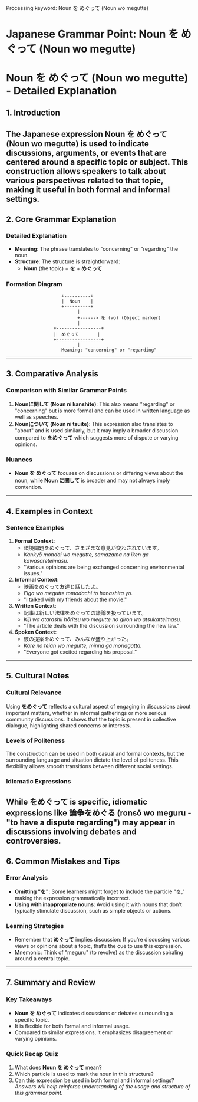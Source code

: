 Processing keyword: Noun を めぐって (Noun wo megutte)
# Japanese Grammar Point: Noun を めぐって (Noun wo megutte)
# Noun を めぐって (Noun wo megutte) - Detailed Explanation
## 1. Introduction
The Japanese expression **Noun を めぐって** (Noun wo megutte) is used to indicate discussions, arguments, or events that are centered around a specific topic or subject. This construction allows speakers to talk about various perspectives related to that topic, making it useful in both formal and informal settings.
---
## 2. Core Grammar Explanation
### Detailed Explanation
- **Meaning**: The phrase translates to "concerning" or "regarding" the noun.
- **Structure**: The structure is straightforward:
  - **Noun** (the topic) + **を** + **めぐって**
  
### Formation Diagram
```plaintext
                     +----------+
                     |  Noun    |
                     +----------+
                           |
                           +------> を (wo) (Object marker)
                           |
                  +-----------------+
                  |  めぐって       |
                  +-----------------+
                           |
                     Meaning: "concerning" or "regarding"
```
---
## 3. Comparative Analysis
### Comparison with Similar Grammar Points
1. **Nounに関して (Noun ni kanshite)**: This also means "regarding" or "concerning" but is more formal and can be used in written language as well as speeches.
2. **Nounについて (Noun ni tsuite)**: This expression also translates to "about" and is used similarly, but it may imply a broader discussion compared to **をめぐって** which suggests more of dispute or varying opinions.
### Nuances
- **Noun を めぐって** focuses on discussions or differing views about the noun, while **Noun に関して** is broader and may not always imply contention.
---
## 4. Examples in Context
### Sentence Examples
1. **Formal Context**:
   - 環境問題をめぐって、さまざまな意見が交わされています。
   - *Kankyō mondai wo megutte, samazama na iken ga kawasareteimasu.*
   - "Various opinions are being exchanged concerning environmental issues."
2. **Informal Context**:
   - 映画をめぐって友達と話したよ。
   - *Eiga wo megutte tomodachi to hanashita yo.*
   - "I talked with my friends about the movie."
3. **Written Context**:
   - 記事は新しい法律をめぐっての議論を扱っています。
   - *Kiji wa atarashii hōritsu wo megutte no giron wo atsukatteimasu.*
   - "The article deals with the discussion surrounding the new law."
4. **Spoken Context**:
   - 彼の提案をめぐって、みんなが盛り上がった。
   - *Kare no teian wo megutte, minna ga moriagatta.*
   - "Everyone got excited regarding his proposal."
---
## 5. Cultural Notes
### Cultural Relevance
Using **をめぐって** reflects a cultural aspect of engaging in discussions about important matters, whether in informal gatherings or more serious community discussions. It shows that the topic is present in collective dialogue, highlighting shared concerns or interests.
### Levels of Politeness
The construction can be used in both casual and formal contexts, but the surrounding language and situation dictate the level of politeness. This flexibility allows smooth transitions between different social settings.
### Idiomatic Expressions
While **をめぐって** is specific, idiomatic expressions like **論争をめぐる** (ronsō wo meguru - "to have a dispute regarding") may appear in discussions involving debates and controversies.
---
## 6. Common Mistakes and Tips
### Error Analysis
- **Omitting "を"**: Some learners might forget to include the particle "を," making the expression grammatically incorrect.
- **Using with inappropriate nouns**: Avoid using it with nouns that don't typically stimulate discussion, such as simple objects or actions.
### Learning Strategies
- Remember that **めぐって** implies discussion: If you're discussing various views or opinions about a topic, that’s the cue to use this expression.
- Mnemonic: Think of "meguru" (to revolve) as the discussion spiraling around a central topic.
---
## 7. Summary and Review
### Key Takeaways
- **Noun を めぐって** indicates discussions or debates surrounding a specific topic.
- It is flexible for both formal and informal usage.
- Compared to similar expressions, it emphasizes disagreement or varying opinions.
### Quick Recap Quiz
1. What does **Noun を めぐって** mean?
2. Which particle is used to mark the noun in this structure?
3. Can this expression be used in both formal and informal settings? 
*Answers will help reinforce understanding of the usage and structure of this grammar point.*

